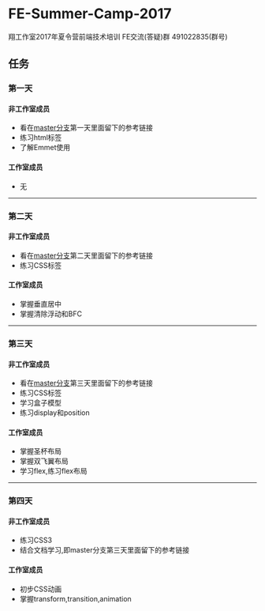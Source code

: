 # FE-Summer-Camp-2017

翔工作室2017年夏令营前端技术培训
FE交流(答疑)群 491022835(群号)

## 任务

### 第一天
#### 非工作室成员
- 看在[master分支](https://github.com/cumtflyingstudio/FE-Summer-Camp-2017/tree/master)第一天里面留下的参考链接
- 练习html标签
- 了解Emmet使用

#### 工作室成员
- 无

**************************

### 第二天
#### 非工作室成员
- 看在[master分支](https://github.com/cumtflyingstudio/FE-Summer-Camp-2017/tree/master)第二天里面留下的参考链接
- 练习CSS标签

#### 工作室成员
- 掌握垂直居中
- 掌握清除浮动和BFC

**************************

### 第三天
#### 非工作室成员
- 看在[master分支](https://github.com/cumtflyingstudio/FE-Summer-Camp-2017/tree/master)第三天里面留下的参考链接
- 练习CSS标签
- 学习盒子模型
- 练习display和position

#### 工作室成员
- 掌握圣杯布局
- 掌握双飞翼布局
- 学习flex,练习flex布局

**************************

### 第四天
#### 非工作室成员
- 练习CSS3
- 结合文档学习,即master分支第三天里面留下的参考链接

#### 工作室成员
- 初步CSS动画
- 掌握transform,transition,animation

